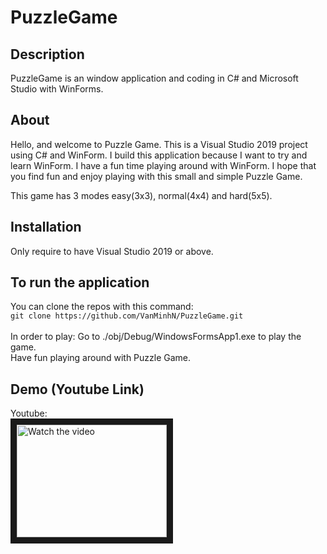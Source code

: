 # PuzzleGame

Description
-----------
PuzzleGame is an window application and coding in C# and Microsoft Studio with WinForms.<br>

About
-----
Hello, and welcome to Puzzle Game. This is a Visual Studio 2019 project using C# and WinForm. I build this application because I want to try and learn WinForm. I have a fun time playing around with WinForm. I hope that you find fun and enjoy playing with this small and simple Puzzle Game.

This game has 3 modes easy(3x3), normal(4x4) and hard(5x5).


Installation
-----------------------------------
Only require to have Visual Studio 2019 or above.

To run the application
----------------------
You can clone the repos with this command: <br/>
``git clone https://github.com/VanMinhN/PuzzleGame.git``
<br/><br/>
In order to play:
Go to ./obj/Debug/WindowsFormsApp1.exe to play the game. <br>
Have fun playing around with Puzzle Game.

Demo (Youtube Link)
-------------------
Youtube: <br/>
<a href="https://www.youtube.com/watch?v=4WnV9umflgs" target="_blank" rel="noreferrer noopener">
 <img src="https://img.youtube.com/vi/4WnV9umflgs/default.jpg" alt="Watch the video" width="240" height="180" border="10" />
</a>
